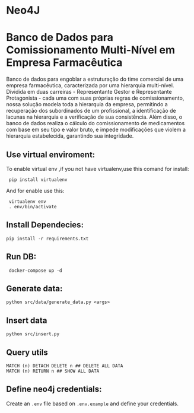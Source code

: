 # Neo4J

# Banco de Dados para Comissionamento Multi-Nível em Empresa Farmacêutica

Banco de dados para engoblar a estruturação do time comercial de uma empresa farmacêutica, caracterizada por uma hierarquia multi-nível. Dividida em duas carreiras - Representante Gestor e Representante Protagonista - cada uma com suas próprias regras de comissionamento, nossa solução modela toda a hierarquia da empresa, permitindo a recuperação dos subordinados de um profissional, a identificação de lacunas na hierarquia e a verificação de sua consistência. Além disso, o banco de dados realiza o cálculo do comissionamento de medicamentos com base em seu tipo e valor bruto, e impede modificações que violem a hierarquia estabelecida, garantindo sua integridade.

## Use virtual enviroment:

To enable virtual env ,if you not have virtualenv,use this comand for install:

```shell
 pip install virtualenv
```

And for enable use this:

```shell
 virtualenv env
 . env/bin/activate
```

## Install Dependecies:

```shell
pip install -r requirements.txt
```

## Run DB:

```shell
 docker-compose up -d
```

## Generate data:

```shell
python src/data/generate_data.py <args>
```

## Insert data

```shell
python src/insert.py
```

## Query utils

```shell
MATCH (n) DETACH DELETE n ## DELETE ALL DATA
MATCH (n) RETURN n ## SHOW ALL DATA
```

## Define neo4j credentials:

Create an `.env` file based on `.env.example` and define your credentials.
